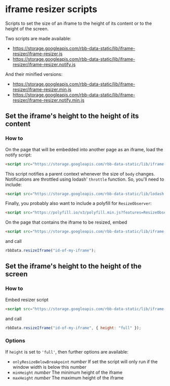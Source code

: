 # iframe resizer scripts

Scripts to set the size of an iframe to the height of its content or to the height of the screen.

Two scripts are made available:

- https://storage.googleapis.com/rbb-data-static/lib/iframe-resizer/iframe-resizer.js
- https://storage.googleapis.com/rbb-data-static/lib/iframe-resizer/iframe-resizer.notify.js

And their minified versions:

- https://storage.googleapis.com/rbb-data-static/lib/iframe-resizer/iframe-resizer.min.js
- https://storage.googleapis.com/rbb-data-static/lib/iframe-resizer/iframe-resizer.notify.min.js

## Set the iframe's height to the height of its content

### How to

On the page that will be embedded into another page as an iframe, load the notify script:

```html
<script src="https://storage.googleapis.com/rbb-data-static/lib/iframe-resizer/iframe-resizer.notify.js"></script>
```

This script notifies a parent context whenever the size of `body` changes. Notifications are throttled using lodash' `throttle` function. So, you'll need to include:

```html
<script src="https://storage.googleapis.com/rbb-data-static/lib/lodash.throttle.js"></script>
```

Finally, you probably also want to include a polyfill for `ResizeObserver`:

```html
<script src="https://polyfill.io/v3/polyfill.min.js?features=ResizeObserver"></script>
```

On the page that contains the iframe to be resized, embed

```html
<script src="https://storage.googleapis.com/rbb-data-static/lib/iframe-resizer/iframe-resizer.js"></script>
```

and call

```js
rbbData.resizeIframe("id-of-my-iframe");
```

## Set the iframe's height to the height of the screen

### How to

Embed resizer script

```html
<script src="https://storage.googleapis.com/rbb-data-static/lib/iframe-resizer/iframe-resizer.js"></script>
```

and call

```js
rbbData.resizeIframe("id-of-my-iframe", { height: "full" });
```

### Options

If `height` is set to `'full'`, then further options are available:

- `onlyResizeBelowBreakpoint` _number_ If set the script will only run if the window width is below this number
- `minHeight` _number_ The minimum height of the iframe
- `maxHeight` _number_ The maximum height of the iframe
